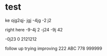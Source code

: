# test

ke ojg2qj-
 jgj
  -4jg
  -2 j2
 
  
  right here
  -9-4j 2
  -j24 
  -9j 42
  
  -0j23 
  0 2121212

follow up
trying
improving
222
ABC
778
999999
